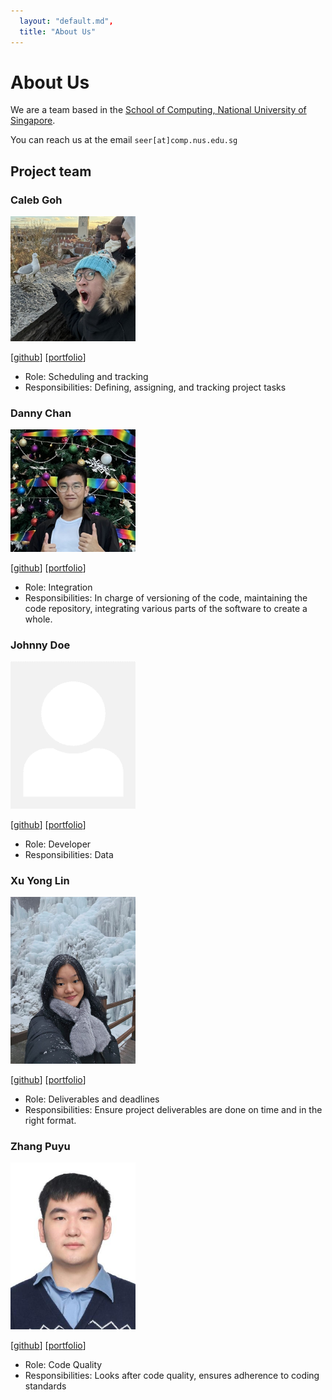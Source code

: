 ```yaml
---
  layout: "default.md",
  title: "About Us"
---
```


# About Us

We are a team based in the [School of Computing, National University of Singapore](http://www.comp.nus.edu.sg).

You can reach us at the email `seer[at]comp.nus.edu.sg`

## Project team

### Caleb Goh

<img src="images/calebanana.png" width="200px">

[[github](https://github.com/calebanana)]
[[portfolio](team/calebanana.md)]

* Role: Scheduling and tracking
* Responsibilities: Defining, assigning, and tracking project tasks

### Danny Chan

<img src="images/dannyoncode.png" width="200px">

[[github](http://github.com/dannyoncode)]
[[portfolio](team/dannyoncode.md)]

* Role: Integration
* Responsibilities: In charge of versioning of the code, maintaining the code repository, integrating various parts of the software to create a whole.

### Johnny Doe

<img src="images/johndoe.png" width="200px">

[[github](http://github.com/johndoe)] [[portfolio](team/johndoe.md)]

* Role: Developer
* Responsibilities: Data

### Xu Yong Lin

<img src="images/yonglinnnnnn.png" width="200px">

[[github](http://github.com/yonglinnnnnn)]
[[portfolio](team/yonglinnnnnn.md)]

* Role: Deliverables and deadlines
* Responsibilities: Ensure project deliverables are done on time and in the right format. 

### Zhang Puyu

<img src="images/z-puyu.png" width="200px">

[[github](http://github.com/Z-Puyu)]
[[portfolio](team/z-puyu.md)]

* Role: Code Quality
* Responsibilities: Looks after code quality, ensures adherence to coding standards
